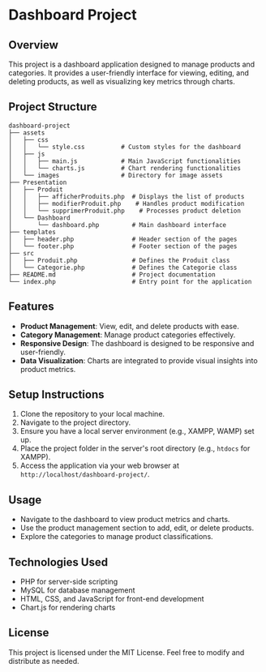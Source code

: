 # Dashboard Project

## Overview
This project is a dashboard application designed to manage products and categories. It provides a user-friendly interface for viewing, editing, and deleting products, as well as visualizing key metrics through charts.

## Project Structure
```
dashboard-project
├── assets
│   ├── css
│   │   └── style.css          # Custom styles for the dashboard
│   ├── js
│   │   ├── main.js            # Main JavaScript functionalities
│   │   └── charts.js          # Chart rendering functionalities
│   └── images                 # Directory for image assets
├── Presentation
│   ├── Produit
│   │   ├── afficherProduits.php  # Displays the list of products
│   │   ├── modifierProduit.php    # Handles product modification
│   │   └── supprimerProduit.php    # Processes product deletion
│   └── Dashboard
│       └── dashboard.php         # Main dashboard interface
├── templates
│   ├── header.php                # Header section of the pages
│   └── footer.php                # Footer section of the pages
├── src
│   ├── Produit.php               # Defines the Produit class
│   └── Categorie.php             # Defines the Categorie class
├── README.md                     # Project documentation
└── index.php                     # Entry point for the application
```

## Features
- **Product Management**: View, edit, and delete products with ease.
- **Category Management**: Manage product categories effectively.
- **Responsive Design**: The dashboard is designed to be responsive and user-friendly.
- **Data Visualization**: Charts are integrated to provide visual insights into product metrics.

## Setup Instructions
1. Clone the repository to your local machine.
2. Navigate to the project directory.
3. Ensure you have a local server environment (e.g., XAMPP, WAMP) set up.
4. Place the project folder in the server's root directory (e.g., `htdocs` for XAMPP).
5. Access the application via your web browser at `http://localhost/dashboard-project/`.

## Usage
- Navigate to the dashboard to view product metrics and charts.
- Use the product management section to add, edit, or delete products.
- Explore the categories to manage product classifications.

## Technologies Used
- PHP for server-side scripting
- MySQL for database management
- HTML, CSS, and JavaScript for front-end development
- Chart.js for rendering charts

## License
This project is licensed under the MIT License. Feel free to modify and distribute as needed.
